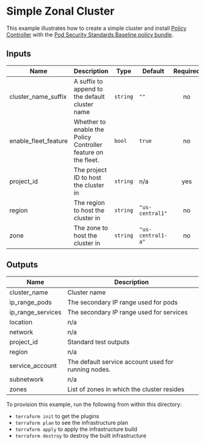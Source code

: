 # Simple Zonal Cluster

This example illustrates how to create a simple cluster and install [Policy Controller](https://cloud.google.com/anthos-config-management/docs/concepts/policy-controller) with the [Pod Security Standards Baseline policy bundle](https://cloud.google.com/kubernetes-engine/enterprise/policy-controller/docs/how-to/using-pss-baseline).

<!-- BEGINNING OF PRE-COMMIT-TERRAFORM DOCS HOOK -->
## Inputs

| Name | Description | Type | Default | Required |
|------|-------------|------|---------|:--------:|
| cluster\_name\_suffix | A suffix to append to the default cluster name | `string` | `""` | no |
| enable\_fleet\_feature | Whether to enable the Policy Controller feature on the fleet. | `bool` | `true` | no |
| project\_id | The project ID to host the cluster in | `string` | n/a | yes |
| region | The region to host the cluster in | `string` | `"us-central1"` | no |
| zone | The zone to host the cluster in | `string` | `"us-central1-a"` | no |

## Outputs

| Name | Description |
|------|-------------|
| cluster\_name | Cluster name |
| ip\_range\_pods | The secondary IP range used for pods |
| ip\_range\_services | The secondary IP range used for services |
| location | n/a |
| network | n/a |
| project\_id | Standard test outputs |
| region | n/a |
| service\_account | The default service account used for running nodes. |
| subnetwork | n/a |
| zones | List of zones in which the cluster resides |

<!-- END OF PRE-COMMIT-TERRAFORM DOCS HOOK -->

To provision this example, run the following from within this directory:
- `terraform init` to get the plugins
- `terraform plan` to see the infrastructure plan
- `terraform apply` to apply the infrastructure build
- `terraform destroy` to destroy the built infrastructure
